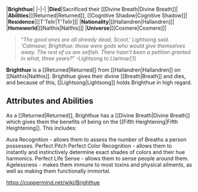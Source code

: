 |**Brighthue**|
|-|-|
|**Died**|Sacrificed their [[Divine Breath\|Divine Breath]]|
|**Abilities**|[[Returned\|Returned]], [[Cognitive Shadow\|Cognitive Shadow]]|
|**Residence**|[[T'Telir\|T'Telir]]|
|**Nationality**|[[Hallandren\|Hallandren]]|
|**Homeworld**|[[Nalthis\|Nalthis]]|
|**Universe**|[[Cosmere\|Cosmere]]|

>“*The good ones are all already dead, Scoot,' Lightsong said. 'Calmseer, Brighthue: those were gods who would give themselves away. The rest of us are selfish. There hasn't been a petition granted in what, three years?*”
\-Lightsong to Llarimar[1]


**Brighthue** is a [[Returned\|Returned]] from [[Hallandren\|Hallandren]] on [[Nalthis\|Nalthis]]. Brighthue gives their divine [[Breath\|Breath]] and dies, and because of this, [[Lightsong\|Lightsong]] holds Brighthue in high regard.

## Attributes and Abilities
As a [[Returned\|Returned]], Brighthue has a [[Divine Breath\|Divine Breath]] which gives them the benefits of being on the [[Fifth Heightening\|Fifth Heightening]]. This includes:

Aura Recognition - allows them to assess the number of Breaths a person possesses.
Perfect Pitch
Perfect Color Recognition - allows them to instantly and instinctively determine exact shades of colors and their hue harmonics.
Perfect Life Sense - allows them to sense people around them.
Agelessness - makes them immune to most toxins and physical ailments, as well as making them functionally immortal.


https://coppermind.net/wiki/Brighthue